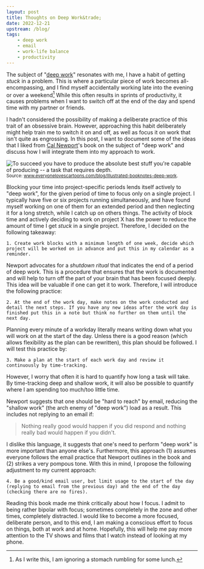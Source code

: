 ```yaml
---
layout: post
title: Thoughts on Deep Work&trade;
date: 2022-12-21
upstream: /blog/
tags: 
    - deep work
    - email
    - work-life balance
    - productivity
---
```


The subject of "[deep work](https://www.calnewport.com/books/deep-work/)" resonates with me, I have a habit of getting *stuck* in a problem. 
This is where a particular piece of work becomes all-encompassing, and I find myself accidentally working late into the evening or over a weekend[^1]
While this often results in sprints of productivity, it causes problems when I want to switch off at the end of the day and spend time with my partner or friends. 

I hadn't considered the possibility of making a deliberate practice of this trait of an obsessive brain. 
However, approaching this habit deliberately might help train me to switch it on and off, as well as focus it on work that isn't quite as engrossing. 
In this post, I want to document some of the ideas that I liked from [Cal Newport](https://www.calnewport.com/)'s book on the subject of "deep work" and discuss how I will integrate them into my approach to work.

<img src="https://images.squarespace-cdn.com/content/v1/577751c0579fb3bc18dbc1a6/1572592757391-XUC2IM8V68BWTRYDDNA4/IMG_3717.jpeg" alt="To succeed you have to produce the absolute best stuff you're capable of producing -- a task that requires depth.">
<small>
Source: <a href="https://www.everyonelovescartoons.com/blog/Illustrated-booknotes-deep-work">www.everyonelovescartoons.com/blog/Illustrated-booknotes-deep-work</a>.
</small>

Blocking your time into project-specific periods lends itself actively to "deep work", for the given period of time to focus only on a single project. 
I typically have five or six projects running simultaneously, and have found myself working on one of them for an extended period and then neglecting it for a long stretch, while I catch up on others things. 
The activity of block time and actively deciding to work on project X has the power to reduce the amount of time I get *stuck* in a single project. 
Therefore, I decided on the following takeaway: 

`1. Create work blocks with a minimum length of one week, decide which project will be worked on in advance and put this in my calendar as a reminder.`

Newport advocates for a *shutdown ritual* that indicates the end of a period of deep work. 
This is a procedure that ensures that the work is documented and will help to turn off the part of your brain that has been focused deeply. 
This idea will be valuable if one can get it to work. 
Therefore, I will introduce the following practice: 

`2. At the end of the work day, make notes on the work conducted and detail the next steps. If you have any new ideas after the work day is finished put this in a note but think no further on them until the next day.`

Planning every minute of a workday literally means writing down what you will work on at the start of the day. 
Unless there is a good reason (which allows flexibility as the plan can be rewritten), this plan should be followed. 
I will test this practice by: 

`3. Make a plan at the start of each work day and review it continuously by time-tracking.`

However, I worry that often it is hard to quantify how long a task will take. 
By time-tracking deep and shallow work, it will also be possible to quantify where I am spending too much/too little time. 

Newport suggests that one should be "hard to reach" by email, reducing the "shallow work" (the arch enemy of "deep work") load as a result. 
This includes not replying to an email if:

> Nothing really good would happen if you did respond and nothing really bad would happen if you didn't.

I dislike this language, it suggests that one's need to perform "deep work" is more important than anyone else's. 
Furthermore, this approach (1) assumes everyone follows the email practice that Newport outlines in the book and (2) strikes a very pompous tone. 
With this in mind, I propose the following adjustment to my current approach:

`4. Be a good/kind email user, but limit usage to the start of the day (replying to email from the previous day) and the end of the day (checking there are no fires).`

Reading this book made me think critically about how I focus. 
I admit to being rather bipolar with focus; sometimes completely in the zone and other times, completely distracted. 
I would like to become a more focused, deliberate person, and to this end, I am making a conscious effort to focus on things, both at work and at home.
Hopefully, this will help me pay more attention to the TV shows and films that I watch instead of looking at my phone. 

[^1]: As I write this, I am ignoring a stomach rumbling for some lunch. 